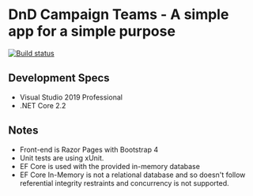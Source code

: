 # DnD Campaign Teams - A simple app for a simple purpose
[![Build status](https://dev.azure.com/pointyhatgames/FandomProject/_apis/build/status/FandomProject-ASP.NET%20Core-CI)](https://dev.azure.com/pointyhatgames/FandomProject/_build/latest?definitionId=5)

## Development Specs
- Visual Studio 2019 Professional
- .NET Core 2.2

## Notes
- Front-end is Razor Pages with Bootstrap 4
- Unit tests are using xUnit.
- EF Core is used with the provided in-memory database
- EF Core In-Memory is not a relational database and so doesn't follow referential integrity restraints and concurrency is not supported.